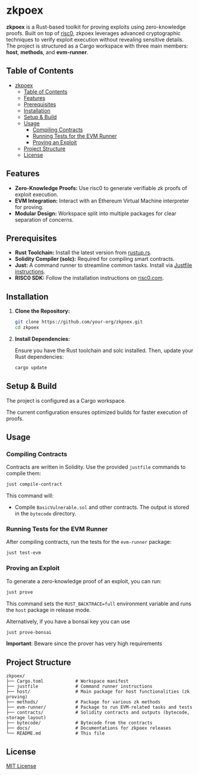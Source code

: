 # zkpoex

**zkpoex** is a Rust-based toolkit for proving exploits using zero-knowledge proofs. Built on top of [risc0](https://risc0.com/), zkpoex leverages advanced cryptographic techniques to verify exploit execution without revealing sensitive details. The project is structured as a Cargo workspace with three main members: **host**, **methods**, and **evm-runner**.

## Table of Contents

- [zkpoex](#zkpoex)
  - [Table of Contents](#table-of-contents)
  - [Features](#features)
  - [Prerequisites](#prerequisites)
  - [Installation](#installation)
  - [Setup \& Build](#setup--build)
  - [Usage](#usage)
    - [Compiling Contracts](#compiling-contracts)
    - [Running Tests for the EVM Runner](#running-tests-for-the-evm-runner)
    - [Proving an Exploit](#proving-an-exploit)
  - [Project Structure](#project-structure)
  - [License](#license)

## Features

- **Zero-Knowledge Proofs:** Use risc0 to generate verifiable zk proofs of exploit execution.
- **EVM Integration:** Interact with an Ethereum Virtual Machine interpreter for proving.
- **Modular Design:** Workspace split into multiple packages for clear separation of concerns.

## Prerequisites

- **Rust Toolchain:** Install the latest version from [rustup.rs](https://rustup.rs/).
- **Solidity Compiler (solc):** Required for compiling smart contracts.
- **Just:** A command runner to streamline common tasks. Install via [Justfile instructions](https://github.com/casey/just).
- **RISC0 SDK:** Follow the installation instructions on [risc0.com](https://risc0.com/).

## Installation

1. **Clone the Repository:**

   ```sh
   git clone https://github.com/your-org/zkpoex.git
   cd zkpoex
   ```

2. **Install Dependencies:**

   Ensure you have the Rust toolchain and solc installed. Then, update your Rust dependencies:

   ```sh
   cargo update
   ```

## Setup & Build

The project is configured as a Cargo workspace.

The current configuration ensures optimized builds for faster execution of proofs.

## Usage

### Compiling Contracts

Contracts are written in Solidity. Use the provided `justfile` commands to compile them:

```sh
just compile-contract
```

This command will:

- Compile `BasicVulnerable.sol` and other contracts. The output is stored in the `bytecode` directory.

### Running Tests for the EVM Runner

After compiling contracts, run the tests for the `evm-runner` package:

```sh
just test-evm
```

### Proving an Exploit

To generate a zero-knowledge proof of an exploit, you can run:

```sh
just prove
```

This command sets the `RUST_BACKTRACE=full` environment variable and runs the `host` package in release mode.

Alternatively, if you have a bonsai key you can use

```sh
just prove-bonsai
```

**Important**: Beware since the prover has very high requirements

## Project Structure

```
zkpoex/
├── Cargo.toml            # Workspace manifest
├── justfile              # Command runner instructions
├── host/                 # Main package for host functionalities (zk proving)
├── methods/              # Package for various zk methods
├── evm-runner/           # Package to run EVM-related tasks and tests
├── contracts/            # Solidity contracts and outputs (bytecode, storage layout)
├── bytecode/			  # Bytecode from the contracts
├── docs/				  # Documentations for zkpoex releases
└── README.md             # This file
```

## License

[MIT License](LICENSE)
